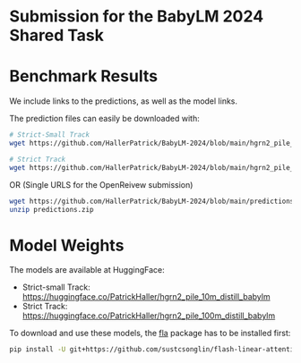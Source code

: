 # Submission for the BabyLM 2024 Shared Task


# Benchmark Results
We include links to the predictions, as well as the model links.

The prediction files can easily be downloaded with:

```bash
# Strict-Small Track
wget https://github.com/HallerPatrick/BabyLM-2024/blob/main/hgrn2_pile_10m_distill_babylm_textonly_predictions.json.gz

# Strict Track
wget https://github.com/HallerPatrick/BabyLM-2024/blob/main/hgrn2_pile_100m_distill_babylm_textonly_predictions.json.gz
```

OR (Single URLS for the OpenReivew submission)

```bash
wget https://github.com/HallerPatrick/BabyLM-2024/blob/main/predictions.zip
unzip predictions.zip
```

# Model Weights

The models are available at HuggingFace:

* Strict-small Track: https://huggingface.co/PatrickHaller/hgrn2_pile_10m_distill_babylm
* Strict Track: https://huggingface.co/PatrickHaller/hgrn2_pile_100m_distill_babylm

To download and use these models, the [fla](https://github.com/sustcsonglin/flash-linear-attention) package has to be installed first:

```bash
pip install -U git+https://github.com/sustcsonglin/flash-linear-attention
```
